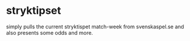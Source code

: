 # stryktipset

simply pulls the current stryktispet match-week from svenskaspel.se and also presents some odds and more.
